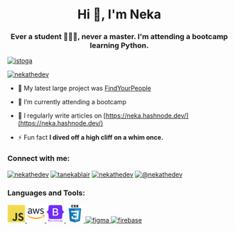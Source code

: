 <h1 align="center">Hi 👋, I'm Neka</h1>
<h3 align="center">Ever a student 👩🏽‍🎓, never a master. I'm attending a bootcamp learning Python.</h3>

<p align="left"> <a href="https://github.com/ryo-ma/github-profile-trophy"><img src="https://github-profile-trophy.vercel.app/?username=istoga" alt="istoga" /></a> </p>

<p align="left"> <a href="https://twitter.com/nekathedev" target="blank"><img src="https://img.shields.io/twitter/follow/nekathedev?logo=twitter&style=for-the-badge" alt="nekathedev" /></a> </p>

- 🔭 My latest large project was [FindYourPeople](https://github.com/AritDeveloperCircle/findyourpeople)

- 🌱 I’m currently attending a bootcamp

- 📝 I regularly write articles on [https://neka.hashnode.dev/](https://neka.hashnode.dev/)

- ⚡ Fun fact **I dived off a high cliff on a whim once.**

<h3 align="left">Connect with me:</h3>
<p align="left">
<a href="https://twitter.com/nekathedev" target="blank"><img align="center" src="https://raw.githubusercontent.com/rahuldkjain/github-profile-readme-generator/master/src/images/icons/Social/twitter.svg" alt="nekathedev" height="30" width="40" /></a>
<a href="https://linkedin.com/in/tanekablair" target="blank"><img align="center" src="https://raw.githubusercontent.com/rahuldkjain/github-profile-readme-generator/master/src/images/icons/Social/linked-in-alt.svg" alt="tanekablair" height="30" width="40" /></a>
<a href="https://instagram.com/nekathedev" target="blank"><img align="center" src="https://raw.githubusercontent.com/rahuldkjain/github-profile-readme-generator/master/src/images/icons/Social/instagram.svg" alt="nekathedev" height="30" width="40" /></a>
<a href="https://hashnode.com/@nekathedev" target="blank"><img align="center" src="https://raw.githubusercontent.com/rahuldkjain/github-profile-readme-generator/master/src/images/icons/Social/hashnode.svg" alt="@nekathedev" height="30" width="40" /></a>
</p>

<h3 align="left">Languages and Tools:</h3>
<p align="left"> <a href="https://developer.mozilla.org/en-US/docs/Web/JavaScript" target="_blank" rel="noreferrer"> <img src="https://raw.githubusercontent.com/devicons/devicon/master/icons/javascript/javascript-original.svg" alt="javascript" width="40" height="40"/> </a> <a href="https://aws.amazon.com" target="_blank" rel="noreferrer"> <img src="https://raw.githubusercontent.com/devicons/devicon/master/icons/amazonwebservices/amazonwebservices-original-wordmark.svg" alt="aws" width="40" height="40"/> </a> <a href="https://getbootstrap.com" target="_blank" rel="noreferrer"> <img src="https://raw.githubusercontent.com/devicons/devicon/master/icons/bootstrap/bootstrap-plain-wordmark.svg" alt="bootstrap" width="40" height="40"/> </a> <a href="https://www.w3schools.com/css/" target="_blank" rel="noreferrer"> <img src="https://raw.githubusercontent.com/devicons/devicon/master/icons/css3/css3-original-wordmark.svg" alt="css3" width="40" height="40"/> </a> <a href="https://www.figma.com/" target="_blank" rel="noreferrer"> <img src="https://www.vectorlogo.zone/logos/figma/figma-icon.svg" alt="figma" width="40" height="40"/> </a> <a href="https://firebase.google.com/" target="_blank" rel="noreferrer"> <img src="https://www.vectorlogo.zone/logos/firebase/firebase-icon.svg" alt="firebase" width="40" height="40"/> </a> </p>

